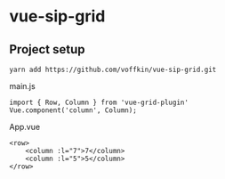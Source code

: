 # vue-sip-grid

## Project setup
```
yarn add https://github.com/voffkin/vue-sip-grid.git
```

main.js
```
import { Row, Column } from 'vue-grid-plugin'
Vue.component('column', Column);
```

App.vue
```vue
<row>
    <column :l="7">7</column>
    <column :l="5">5</column>
</row>
```